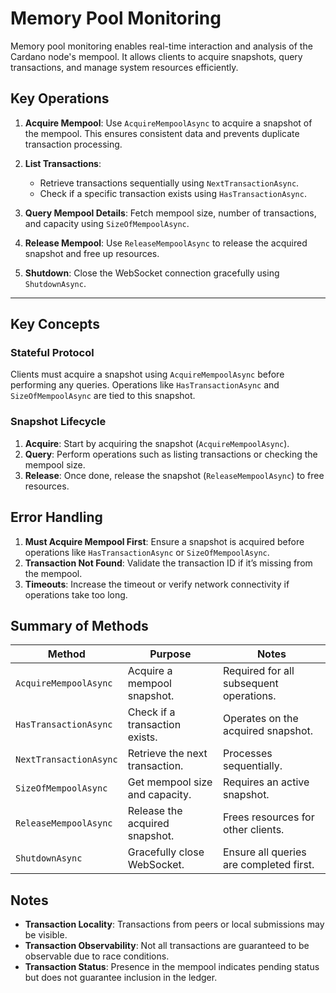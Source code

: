 # Memory Pool Monitoring

Memory pool monitoring enables real-time interaction and analysis of the Cardano node's mempool. It allows clients to acquire snapshots, query transactions, and manage system resources efficiently.

## Key Operations

1. **Acquire Mempool**: Use `AcquireMempoolAsync` to acquire a snapshot of the mempool. This ensures consistent data and prevents duplicate transaction processing.

2. **List Transactions**:

   - Retrieve transactions sequentially using `NextTransactionAsync`.
   - Check if a specific transaction exists using `HasTransactionAsync`.

3. **Query Mempool Details**: Fetch mempool size, number of transactions, and capacity using `SizeOfMempoolAsync`.

4. **Release Mempool**: Use `ReleaseMempoolAsync` to release the acquired snapshot and free up resources.

5. **Shutdown**: Close the WebSocket connection gracefully using `ShutdownAsync`.

---

## Key Concepts

### **Stateful Protocol**

Clients must acquire a snapshot using `AcquireMempoolAsync` before performing any queries. Operations like `HasTransactionAsync` and `SizeOfMempoolAsync` are tied to this snapshot.

### **Snapshot Lifecycle**

1. **Acquire**: Start by acquiring the snapshot (`AcquireMempoolAsync`).
2. **Query**: Perform operations such as listing transactions or checking the mempool size.
3. **Release**: Once done, release the snapshot (`ReleaseMempoolAsync`) to free resources.

## Error Handling

1. **Must Acquire Mempool First**: Ensure a snapshot is acquired before operations like `HasTransactionAsync` or `SizeOfMempoolAsync`.
2. **Transaction Not Found**: Validate the transaction ID if it’s missing from the mempool.
3. **Timeouts**: Increase the timeout or verify network connectivity if operations take too long.

## Summary of Methods

| Method                 | Purpose                        | Notes                                   |
| ---------------------- | ------------------------------ | --------------------------------------- |
| `AcquireMempoolAsync`  | Acquire a mempool snapshot.    | Required for all subsequent operations. |
| `HasTransactionAsync`  | Check if a transaction exists. | Operates on the acquired snapshot.      |
| `NextTransactionAsync` | Retrieve the next transaction. | Processes sequentially.                 |
| `SizeOfMempoolAsync`   | Get mempool size and capacity. | Requires an active snapshot.            |
| `ReleaseMempoolAsync`  | Release the acquired snapshot. | Frees resources for other clients.      |
| `ShutdownAsync`        | Gracefully close WebSocket.    | Ensure all queries are completed first. |

## Notes

- **Transaction Locality**: Transactions from peers or local submissions may be visible.
- **Transaction Observability**: Not all transactions are guaranteed to be observable due to race conditions.
- **Transaction Status**: Presence in the mempool indicates pending status but does not guarantee inclusion in the ledger.
